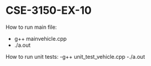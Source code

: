 # CSE-3150-EX-10

How to run main file:
- g++ mainvehicle.cpp
- ./a.out


How to run unit tests:
-g++ unit_test_vehicle.cpp
-./a.out
